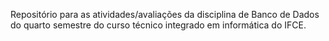 Repositório para as atividades/avaliações da disciplina de Banco de Dados do quarto semestre do curso técnico integrado em informática do IFCE.
